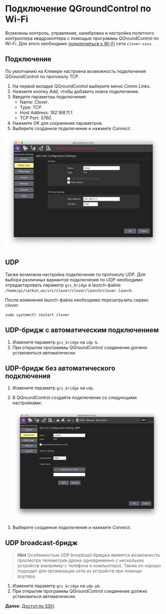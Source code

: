 # Подключение QGroundControl по Wi-Fi

Возможны контроль, управление, калибровка и настройка полетного контроллера квадрокоптера с помощью программы QGroundControl по Wi-Fi. Для этого необходимо [подключиться к Wi-Fi](wifi.md) сети `clover-xxxx`.

## Подключение

По умолчанию на Клевере настроена возможность подключения QGroundControl по протоколу TCP.

1. На первой вкладке QGroundControl выберите меню *Comm Links*.
2. Нажмите кнопку *Add*, чтобы добавить новое подключение.
3. Введите параметры подключения:
    * Name: *Clover*.
    * Type: *TCP*.
    * Host Address: *192.168.11.1*.
    * TCP Port: *5760*.
4. Нажмите *OK* для сохранения параметров.
5. Выберите созданное подключение и нажмите *Connect*.

<img src="../assets/qgc-bridge-tcp.png" alt="Подключение QGroundControl к Клеверу через TCP">

## UDP

Также возможна настройка подключения по протоколу UDP. Для выбора различных вариантов подключения по UDP необходимо отредактировать параметр `gcs_bridge` в launch-файле `/home/pi/catkin_ws/src/clover/clover/launch/clover.launch`.

После изменения launch-файла необходимо перезагрузить сервис clover:

```(bash)
sudo systemctl restart clover
```

## UDP-бридж с автоматическим подключением

1. Измените параметр `gcs_bridge` на `udp-b`.
2. При открытии программы QGroundControl соединение должно установиться автоматически.

## UDP-бридж без автоматического подключения

1. Измените параметр `gcs_bridge` на `udp`.
2. В QQroundControl создайте подключение со следующими настройками:

    ![QGroundControl UDP connection](../assets/bridge_udp.png)

3. Выберите созданное подключение и нажмите *Connect*.

## UDP broadcast-бридж

> **Hint** Особенностью UDP broadcast-бриджа является возможность просмотра телеметрии дрона одновременно с нескольких устройств (например с телефона и компьютера). Также он хорошо подходит для организации сети из устройств при помощи роутера.

1. Измените параметр `gcs_bridge` на `udp-pb`.
2. При открытии программы QGroundControl соединение должно установиться автоматически.

**Далее**: [Доступ по SSH](ssh.md).
